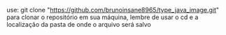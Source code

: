 use:  git clone "https://github.com/brunoinsane8965/type_java_image.git" para clonar o repositório em sua máquina, lembre de usar o cd e a localização da pasta de onde o arquivo será salvo

